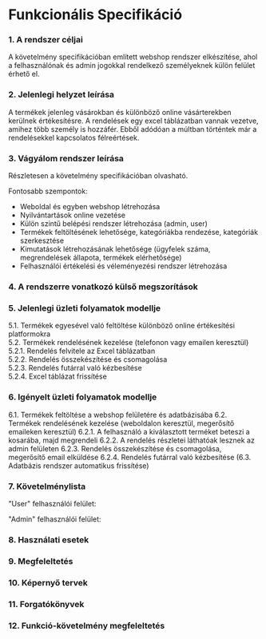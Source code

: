 # Funkcionális Specifikáció

### 1. A rendszer céljai

A követelmény specifikációban említett webshop rendszer elkészítése, ahol a felhasználónak és admin jogokkal rendelkező személyeknek külön felület érhető el.


### 2. Jelenlegi helyzet leírása

A termékek jelenleg vásárokban és különböző online vásárterekben kerülnek értékesítésre. A rendelések egy excel táblázatban vannak vezetve, amihez több személy is hozzáfér.
Ebből adódóan a múltban történtek már a rendelésekkel kapcsolatos félreértések.


### 3. Vágyálom rendszer leírása

Részletesen a követelmény specifikációban olvasható.

Fontosabb szempontok:
- Weboldal és egyben webshop létrehozása
- Nyilvántartások online vezetése
- Külön szintű belépési rendszer létrehozása (admin, user)
- Termékek feltöltésének lehetősége, kategóriákba rendezése, kategóriák szerkesztése
- Kimutatások létrehozásának lehetősége (ügyfelek száma, megrendelések állapota, termékek elérhetősége)
- Felhasználói értékelési és véleményezési rendszer létrehozása


### 4. A rendszerre vonatkozó külső megszorítások



### 5. Jelenlegi üzleti folyamatok modellje

5.1.   Termékek egyesével való feltöltése különböző online értékesítési platformokra  
5.2.   Termékek rendelésének kezelése (telefonon vagy emailen keresztül)  
5.2.1. Rendelés felvitele az Excel táblázatban  
5.2.2. Rendelés összekészítése és csomagolása  
5.2.3. Rendelés futárral való kézbesítése  
5.2.4. Excel táblázat frissítése


### 6. Igényelt üzleti folyamatok modellje

6.1.   Termékek feltöltése a webshop felületére és adatbázisába
6.2.   Termékek rendelésének kezelése (weboldalon keresztül, megerősítő emaileken keresztül)
6.2.1. A felhasználó a kiválasztott terméket beteszi a kosarába, majd megrendeli
6.2.2. A rendelés részletei láthatóak lesznek az admin felületen
6.2.3. Rendelés összekészítése és csomagolása, megerősítő email elküldése
6.2.4. Rendelés futárral való kézbesítése
(6.3.  Adatbázis rendszer automatikus frissítése)


### 7. Követelménylista 

"User" felhasználói felület:



"Admin" felhasználói felület:



### 8. Használati esetek


### 9. Megfeleltetés


### 10. Képernyő tervek


### 11. Forgatókönyvek


### 12. Funkció-követelmény megfeleltetés